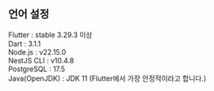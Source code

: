 ## 언어 설정
Flutter : stable 3.29.3 이상 </br>
Dart : 3.1.1 </br>
Node.js : v22.15.0 </br>
NestJS CLI : v10.4.8 </br>
PostgreSQL : 17.5 </br>
Java(OpenJDK) : JDK 11 (Flutter에서 가장 안정적이라고 합니다.) </br>
